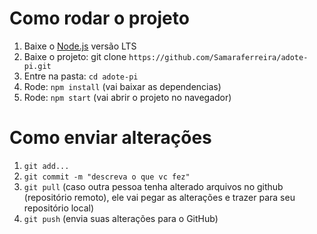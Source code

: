 <h1>Como rodar o projeto</h1>


1. Baixe o [Node.js](https://nodejs.org/en/) versão LTS
2. Baixe o projeto: git clone `https://github.com/Samaraferreira/adote-pi.git`
3. Entre na pasta: `cd adote-pi`
4. Rode: `npm install` (vai baixar as dependencias)
5. Rode: `npm start` (vai abrir o projeto no navegador)

<h1>Como enviar alterações</h1>

1. `git add...`
2. `git commit -m "descreva o que vc fez"`
3. `git pull` (caso outra pessoa tenha alterado arquivos no github (repositório remoto), ele vai pegar as alterações e trazer para seu repositório local)
4. `git push` (envia suas alterações para o GitHub)
